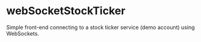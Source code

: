# webSocketStockTicker
Simple front-end connecting to a stock ticker service (demo account) using WebSockets. 
